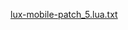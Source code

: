 [lux-mobile-patch_5.lua.txt](https://github.com/thuannpt/Luxury-hub-crack/files/10154201/lux-mobile-patch_5.lua.txt)
